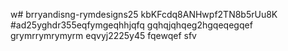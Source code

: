 w# brryandisng-rymdesigns25
kbKFcdq8ANHwpf2TN8b5rUu8K
#ad25yghdr355eqfymgeqhhjqfq
gqhqjqhqeg2hgqeqegqef
grymrrymrymyrm
eqvyj2225y45
fqewqef
sfv
